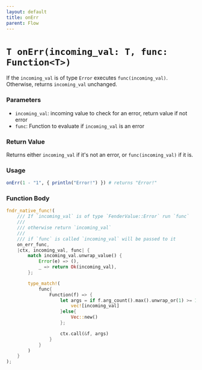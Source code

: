 ```yaml
---
layout: default
title: onErr
parent: Flow
---
```


# `T onErr(incoming_val: T, func: Function<T>)`
If the `incoming_val` is of type `Error` executes `func(incoming_val)`. Otherwise, returns `incoming_val` unchanged.

### Parameters
- `incoming_val`: incoming value to check for an error, return value if not error
- `func`: Function to evaluate if `incoming_val` is an error

### Return Value
Returns either `incoming_val` if it's not an error, or `func(incoming_val)` if it is.

### Usage
```r
onErr(1 - "1", { println("Error!") }) # returns "Error!"
```

### Function Body
```rust
fndr_native_func!(
    /// If `incoming_val` is of type `FenderValue::Error` run `func`
    ///
    /// otherwise return `incoming_val`
    ///
    /// if `func` is called `incoming_val` will be passed to it
    on_err_func,
    |ctx, incoming_val, func| {
        match incoming_val.unwrap_value() {
            Error(e) => (),
            _ => return Ok(incoming_val),
        };

        type_match!(
            func{
                Function(f) => {
                    let args = if f.arg_count().max().unwrap_or(1) >= 1{
                        vec![incoming_val]
                    }else{
                        Vec::new()
                    };

                    ctx.call(&f, args)
                }
            }
        )
    }
);
```
